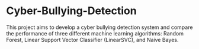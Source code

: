 # Cyber-Bullying-Detection
This project aims to develop a cyber bullying detection system and compare the performance of three different machine learning algorithms: Random Forest, Linear Support Vector Classifier (LinearSVC), and Naive Bayes.
